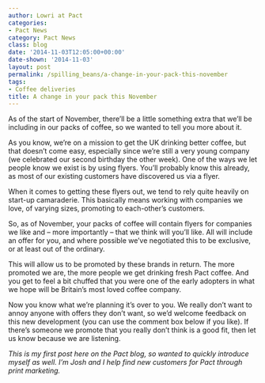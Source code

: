 ```yaml
---
author: Lowri at Pact
categories:
- Pact News
category: Pact News
class: blog
date: '2014-11-03T12:05:00+00:00'
date-shown: '2014-11-03'
layout: post
permalink: /spilling_beans/a-change-in-your-pack-this-november
tags:
- Coffee deliveries
title: A change in your pack this November
---
```


As of the start of November, there’ll be a little something extra that we’ll
be including in our packs of coffee, so we wanted to tell you more about it.

As you know, we’re on a mission to get the UK drinking better coffee, but that
doesn’t come easy, especially since we’re still a very young company (we
celebrated our second birthday the other week). One of the ways we let people
know we exist is by using flyers. You’ll probably know this already, as most
of our existing customers have discovered us via a flyer.

When it comes to getting these flyers out, we tend to rely quite heavily on
start-up camaraderie. This basically means working with companies we love, of
varying sizes, promoting to each-other’s customers.

So, as of November, your packs of coffee will contain flyers for companies we
like and – more importantly – that we think will you’ll like. All will include
an offer for you, and where possible we’ve negotiated this to be exclusive, or
at least out of the ordinary.

This will allow us to be promoted by these brands in return. The more promoted
we are, the more people we get drinking fresh Pact coffee. And you get to feel
a bit chuffed that you were one of the early adopters in what we hope will be
Britain’s most loved coffee company.

Now you know what we’re planning it’s over to you. We really don’t want to
annoy anyone with offers they don’t want, so we’d welcome feedback on this new
development (you can use the comment box below if you like). If there’s
someone we promote that you really don’t think is a good fit, then let us know
because we are listening.

_This is my first post here on the Pact blog, so wanted to quickly introduce
myself as well. I’m Josh and I help find new customers for Pact through print
marketing._